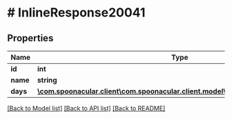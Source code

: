 # # InlineResponse20041

## Properties

Name | Type | Description | Notes
------------ | ------------- | ------------- | -------------
**id** | **int** |  | 
**name** | **string** |  | 
**days** | [**\com.spoonacular.client\com.spoonacular.client.model\InlineResponse20041Days[]**](InlineResponse20041Days.md) |  | 

[[Back to Model list]](../../README.md#documentation-for-models) [[Back to API list]](../../README.md#documentation-for-api-endpoints) [[Back to README]](../../README.md)



